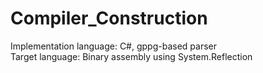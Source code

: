 # Compiler_Construction
Implementation language: C#, gppg-based parser <br />
Target language: Binary assembly using System.Reflection
